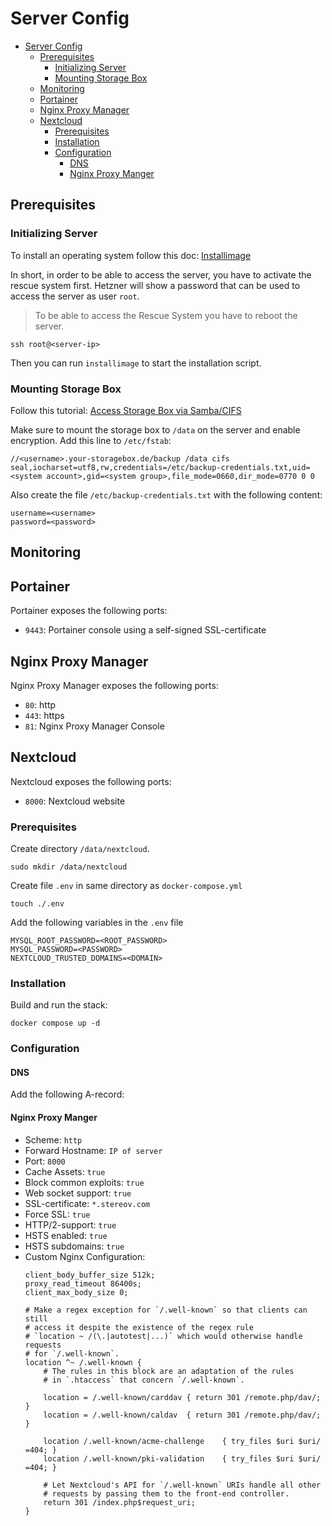 # Server Config

<!-- TOC -->
* [Server Config](#server-config)
  * [Prerequisites](#prerequisites)
    * [Initializing Server](#initializing-server)
    * [Mounting Storage Box](#mounting-storage-box)
  * [Monitoring](#monitoring)
  * [Portainer](#portainer)
  * [Nginx Proxy Manager](#nginx-proxy-manager)
  * [Nextcloud](#nextcloud)
    * [Prerequisites](#prerequisites-1)
    * [Installation](#installation)
    * [Configuration](#configuration)
      * [DNS](#dns)
      * [Nginx Proxy Manger](#nginx-proxy-manger)
<!-- TOC -->

## Prerequisites

### Initializing Server

To install an operating system follow this doc: [Installimage](https://docs.hetzner.com/robot/dedicated-server/operating-systems/installimage/)

In short, in order to be able to access the server, you have to activate the rescue system first. 
Hetzner will show a password that can be used to access the server as user `root`.

> To be able to access the Rescue System you have to reboot the server.

```shell
ssh root@<server-ip>
```

Then you can run `installimage` to start the installation script.

### Mounting Storage Box

Follow this tutorial: [Access Storage Box via Samba/CIFS](https://docs.hetzner.com/robot/storage-box/access/access-samba-cifs)

Make sure to mount the storage box to `/data` on the server and enable encryption. Add this line to `/etc/fstab`:

```text
//<username>.your-storagebox.de/backup /data cifs seal,iocharset=utf8,rw,credentials=/etc/backup-credentials.txt,uid=<system account>,gid=<system group>,file_mode=0660,dir_mode=0770 0 0
```

Also create the file `/etc/backup-credentials.txt` with the following content:

```text
username=<username>
password=<password>
```

## Monitoring

<!-- TODO: Add monitoring -->

## Portainer

Portainer exposes the following ports:

* `9443`: Portainer console using a self-signed SSL-certificate

## Nginx Proxy Manager

Nginx Proxy Manager exposes the following ports:

* `80`: http
* `443`: https
* `81`: Nginx Proxy Manager Console

## Nextcloud

Nextcloud exposes the following ports:

* `8000`: Nextcloud website

### Prerequisites

Create directory `/data/nextcloud`.

```shell
sudo mkdir /data/nextcloud
```

Create file `.env` in same directory as `docker-compose.yml`
```shell
touch ./.env
```
Add the following variables in the `.env` file
```text
MYSQL_ROOT_PASSWORD=<ROOT_PASSWORD>
MYSQL_PASSWORD=<PASSWORD>
NEXTCLOUD_TRUSTED_DOMAINS=<DOMAIN>
```

### Installation

Build and run the stack:

```shell
docker compose up -d
```

### Configuration

#### DNS

Add the following A-record:


#### Nginx Proxy Manger

* Scheme: `http`
* Forward Hostname: `IP of server`
* Port: `8000 `
* Cache Assets: `true `
* Block common exploits: `true`
* Web socket support: `true` 
* SSL-certificate: `*.stereov.com`
* Force SSL: `true`
* HTTP/2-support: `true`
* HSTS enabled: `true`
* HSTS subdomains: `true`
* Custom Nginx Configuration:
  ```text
  client_body_buffer_size 512k;
  proxy_read_timeout 86400s;
  client_max_body_size 0;
  
  # Make a regex exception for `/.well-known` so that clients can still
  # access it despite the existence of the regex rule
  # `location ~ /(\.|autotest|...)` which would otherwise handle requests
  # for `/.well-known`.
  location ^~ /.well-known {
      # The rules in this block are an adaptation of the rules
      # in `.htaccess` that concern `/.well-known`.
  
      location = /.well-known/carddav { return 301 /remote.php/dav/; }
      location = /.well-known/caldav  { return 301 /remote.php/dav/; }
  
      location /.well-known/acme-challenge    { try_files $uri $uri/ =404; }
      location /.well-known/pki-validation    { try_files $uri $uri/ =404; }
  
      # Let Nextcloud's API for `/.well-known` URIs handle all other
      # requests by passing them to the front-end controller.
      return 301 /index.php$request_uri;
  }
  ```
